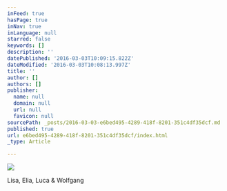 ```yaml
---
inFeed: true
hasPage: true
inNav: true
inLanguage: null
starred: false
keywords: []
description: ''
datePublished: '2016-03-03T10:09:15.822Z'
dateModified: '2016-03-03T10:08:13.997Z'
title: ''
author: []
authors: []
publisher:
  name: null
  domain: null
  url: null
  favicon: null
sourcePath: _posts/2016-03-03-e6bed495-4289-418f-8201-351c4df35dcf.md
published: true
url: e6bed495-4289-418f-8201-351c4df35dcf/index.html
_type: Article

---
```

![](https://the-grid-user-content.s3-us-west-2.amazonaws.com/fce4b9fb-61a4-46ed-9fcd-417cb6eb44d1.jpg)

Lisa, Elia, Luca & Wolfgang